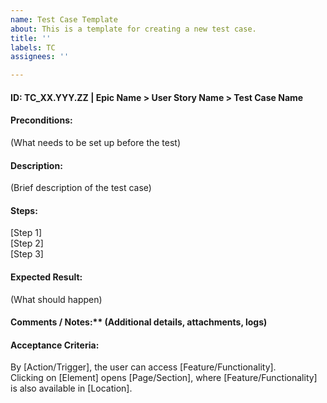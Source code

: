 ```yaml
---
name: Test Case Template
about: This is a template for creating a new test case.
title: ''
labels: TC
assignees: ''

---
```


#### ID: TC_XX.YYY.ZZ | Epic Name > User Story Name > Test Case Name

#### Preconditions: 
(What needs to be set up before the test)

#### Description: 
(Brief description of the test case)

#### Steps:  
[Step 1]  
[Step 2]  
[Step 3]  

#### Expected Result: 
(What should happen)

#### Comments / Notes:** (Additional details, attachments, logs) 

#### Acceptance Criteria:
By [Action/Trigger], the user can access [Feature/Functionality].  
Clicking on [Element] opens [Page/Section], where [Feature/Functionality] is also available in [Location].
